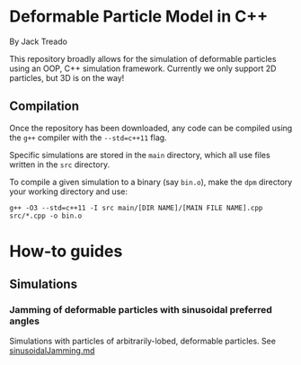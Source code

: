 # Deformable Particle Model in C++
By Jack Treado

This repository broadly allows for the simulation of deformable particles using an OOP, C++ simulation framework. Currently we only support 2D particles, but 3D is on the way!


## Compilation

Once the repository has been downloaded, any code can be compiled using the `g++` compiler with the `--std=c++11` flag.

Specific simulations are stored in the `main` directory, which all use files written in the `src` directory.

To compile a given simulation to a binary (say `bin.o`), make the `dpm` directory your working directory and use:

`g++ -O3 --std=c++11 -I src main/[DIR NAME]/[MAIN FILE NAME].cpp src/*.cpp -o bin.o`



# How-to guides

## Simulations

### Jamming of deformable particles with sinusoidal preferred angles

Simulations with particles of arbitrarily-lobed, deformable particles. See [sinusoidalJamming.md](howto/sims/sinusoidalJamming.md)










